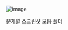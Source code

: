 ![image](https://user-images.githubusercontent.com/86057816/149301096-5f0a44ea-8958-4fbc-8fe6-ca1f21de93eb.png)

문제별 스크린샷 모음 폴더
